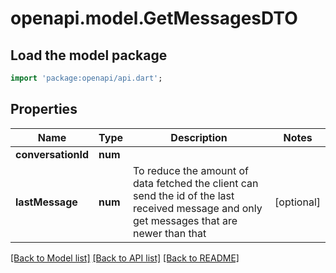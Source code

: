 # openapi.model.GetMessagesDTO

## Load the model package
```dart
import 'package:openapi/api.dart';
```

## Properties
Name | Type | Description | Notes
------------ | ------------- | ------------- | -------------
**conversationId** | **num** |  | 
**lastMessage** | **num** | To reduce the amount of data fetched the client can send the id of the last received message and only get messages that are newer than that | [optional] 

[[Back to Model list]](../README.md#documentation-for-models) [[Back to API list]](../README.md#documentation-for-api-endpoints) [[Back to README]](../README.md)


